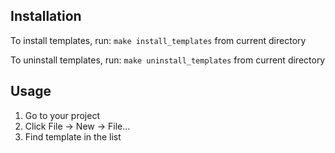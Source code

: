 
## Installation

To install templates, run: `make install_templates` from current directory

To uninstall templates, run: `make uninstall_templates` from current directory

## Usage

1. Go to your project
2. Click File -> New -> File…
3. Find template in the list
